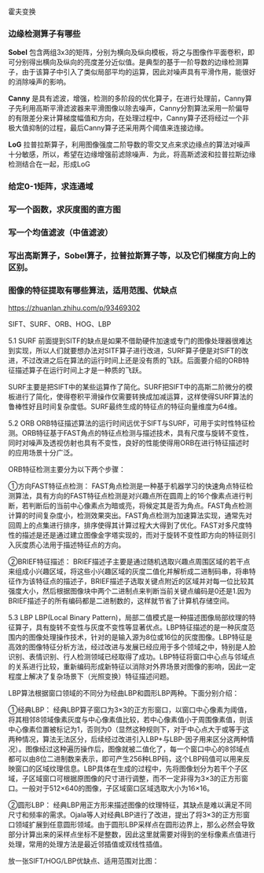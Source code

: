 霍夫变换

### 边缘检测算子有哪些

**Sobel** 包含两组3x3的矩阵，分别为横向及纵向模板，将之与图像作平面卷积，即可分别得出横向及纵向的亮度差分近似值。是典型的基于一阶导数的边缘检测算子，由于该算子中引入了类似局部平均的运算，因此对噪声具有平滑作用，能很好的消除噪声的影响。		

**Canny** 是具有滤波，增强，检测的多阶段的优化算子，在进行处理前，Canny算子先利用高斯平滑滤波器来平滑图像以除去噪声，Canny分割算法采用一阶偏导的有限差分来计算梯度幅值和方向，在处理过程中，Canny算子还将经过一个非极大值抑制的过程，最后Canny算子还采用两个阈值来连接边缘。

**LoG** 拉普拉斯算子，利用图像强度二阶导数的零交叉点来求边缘点的算法对噪声十分敏感，所以，希望在边缘增强前滤除噪声．为此，将高斯滤波和拉普拉斯边缘检测结合在一起，形成LoG



### 给定0-1矩阵，求连通域

### 写一个函数，求灰度图的直方图

### 写一个均值滤波（中值滤波）
### 写出高斯算子，Sobel算子，拉普拉斯算子等，以及它们梯度方向上的区别。

### 图像的特征提取有哪些算法，适用范围、优缺点

https://zhuanlan.zhihu.com/p/93469302

SIFT、SURF、ORB、HOG、LBP

5.1 SURF
前面提到SITF的缺点是如果不借助硬件加速或专门的图像处理器很难达到实现，所以人们就要想办法对SITF算子进行改进，SURF算子便是对SIFT的改进，不过改进之后在算法的运行时间上还是没有质的飞跃。后面要介绍的ORB特征描述算子在运行时间上才是一种质的飞跃。

SURF主要是把SIFT中的某些运算作了简化。SURF把SIFT中的高斯二阶微分的模板进行了简化，使得卷积平滑操作仅需要转换成加减运算，这样使得SURF算法的鲁棒性好且时间复杂度低。SURF最终生成的特征点的特征向量维度为64维。

5.2 ORB
ORB特征描述算法的运行时间远优于SIFT与SURF，可用于实时性特征检测。ORB特征基于FAST角点的特征点检测与描述技术，具有尺度与旋转不变性，同时对噪声及透视仿射也具有不变性，良好的性能使得用ORB在进行特征描述时的应用场景十分广泛。

ORB特征检测主要分为以下两个步骤：

①方向FAST特征点检测： FAST角点检测是一种基于机器学习的快速角点特征检测算法，具有方向的FAST特征点检测是对兴趣点所在圆周上的16个像素点进行判断，若判断后的当前中心像素点为暗或亮，将候定其是否为角点。FAST角点检测计算的时间复杂度小，检测效果突出。FAST角点检测为加速算法实现，通常先对回周上的点集进行排序，排序使得其计算过程大大得到了优化。FAST对多尺度特性的描述是还是通过建立图像金字塔实现的，而对于旋转不变性即方向的特征则引入灰度质心法用于描述特征点的方向。

②BRIEF特征描述： BRIEF描述子主要是通过随机选取兴趣点周围区域的若干点来组成小兴趣区域，将这些小兴趣区域的灰度二值化并解析成二进制码串，将串特征作为该特征点的描述子，BRIEF描述子选取关键点附近的区域并对每一位比较其强度大小，然后根据图像块中两个二进制点来判断当前关键点编码是0还是1.因为BRIEF描述子的所有编码都是二进制数的，这样就节省了计算机存储空间。

5.3 LBP
LBP(Local Binary Pattern)，局部二值模式是一种描述图像局部纹理的特征算子，具有旋转不变性与灰度不变性等显著优点。LBP特征描述的是一种灰度范围内的图像处理操作技术，针对的是输入源为8位或16位的灰度图像。LBP特征是高效的图像特征分析方法，经过改进与发展已经应用于多个领域之中，特别是人脸识别、表情识别、行人检测领域已经取得了成功。LBP特征将窗口中心点与邻域点的关系进行比较，重新编码形成新特征以消除对外界场景对图像的影响，因此一定程度上解决了复杂场景下（光照变换）特征描述问题。

LBP算法根据窗口领域的不同分为经曲LBP和圆形LBP两种。下面分别介绍：

①经典LBP： 经典LBP算子窗口为3×3的正方形窗口，以窗口中心像素为阈值，将其相邻8领域像素灰度与中心像素值比较，若中心像素值小于周围像素值，则该中心像素位置被标记为1，否则为0（显然这种规则下，对于中心点大于或等于这两种情况，算法无法区分，后续经过改进引入LBP+与LBP-因子用来区分这两种情况）。图像经过这种遍历操作后，图像就被二值化了，每一个窗口中心的8邻域点都可以由8位二进制数来表示，即可产生256种LBP码，这个LBP码值可以用来反映窗口的区域纹理信息。LBP具体在生成的过程中，先将图像划分为若干个子区域，子区域窗口可根据原图像的尺寸进行调整，而不一定非得为3×3的正方形窗口。一般对于512×640的图像，子区域窗口区域选取大小为16×16。

②圆形LBP： 经典LBP用正方形来描述图像的纹理特征，其缺点是难以满足不同尺寸和频率的需求。Ojala等人对经典LBP进行了改进，提出了将3×3的正方形窗口领域扩展到任意圆形领域。由于圆形LBP采样点在圆形边界上，那么必然会导致部分计算出来的采样点坐标不是整数，因此这里就需要对得到的坐标像素点值进行处理，常用的处理方法是最近邻插值或双线性插值。

放一张SIFT/HOG/LBP优缺点、适用范围对比图：